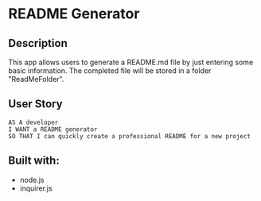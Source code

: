 # README Generator

## Description
This app allows users to generate a README.md file by just entering some basic information. The completed file will be stored in a folder "ReadMeFolder".

## User Story
```
AS A developer
I WANT a README generator
SO THAT I can quickly create a professional README for a new project
```

## Built with:
- node.js
- inquirer.js
